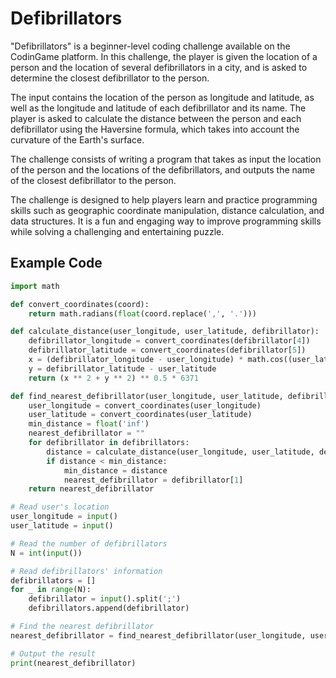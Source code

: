 # Defibrillators

"Defibrillators" is a beginner-level coding challenge available on the CodinGame platform. In this challenge, the player is given the location of a person and the location of several defibrillators in a city, and is asked to determine the closest defibrillator to the person.

The input contains the location of the person as longitude and latitude, as well as the longitude and latitude of each defibrillator and its name. The player is asked to calculate the distance between the person and each defibrillator using the Haversine formula, which takes into account the curvature of the Earth's surface.

The challenge consists of writing a program that takes as input the location of the person and the locations of the defibrillators, and outputs the name of the closest defibrillator to the person.

The challenge is designed to help players learn and practice programming skills such as geographic coordinate manipulation, distance calculation, and data structures. It is a fun and engaging way to improve programming skills while solving a challenging and entertaining puzzle.

## Example Code

```python
import math

def convert_coordinates(coord):
    return math.radians(float(coord.replace(',', '.')))

def calculate_distance(user_longitude, user_latitude, defibrillator):
    defibrillator_longitude = convert_coordinates(defibrillator[4])
    defibrillator_latitude = convert_coordinates(defibrillator[5])
    x = (defibrillator_longitude - user_longitude) * math.cos((user_latitude + defibrillator_latitude) / 2)
    y = defibrillator_latitude - user_latitude
    return (x ** 2 + y ** 2) ** 0.5 * 6371

def find_nearest_defibrillator(user_longitude, user_latitude, defibrillators):
    user_longitude = convert_coordinates(user_longitude)
    user_latitude = convert_coordinates(user_latitude)
    min_distance = float('inf')
    nearest_defibrillator = ""
    for defibrillator in defibrillators:
        distance = calculate_distance(user_longitude, user_latitude, defibrillator)
        if distance < min_distance:
            min_distance = distance
            nearest_defibrillator = defibrillator[1]
    return nearest_defibrillator

# Read user's location
user_longitude = input()
user_latitude = input()

# Read the number of defibrillators
N = int(input())

# Read defibrillators' information
defibrillators = []
for _ in range(N):
    defibrillator = input().split(';')
    defibrillators.append(defibrillator)

# Find the nearest defibrillator
nearest_defibrillator = find_nearest_defibrillator(user_longitude, user_latitude, defibrillators)

# Output the result
print(nearest_defibrillator)

```
